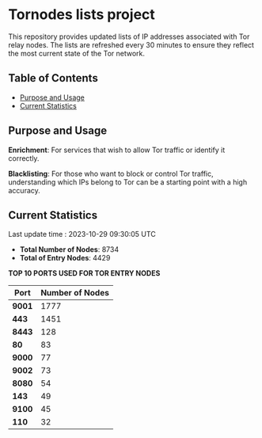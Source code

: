 # Tornodes lists project

This repository provides updated lists of IP addresses associated with Tor relay nodes. The lists are refreshed every 30 minutes to ensure they reflect the most current state of the Tor network.

## Table of Contents

- [Purpose and Usage](#purpose-and-usage)
- [Current Statistics](#current-statistics)


## Purpose and Usage

**Enrichment**: For services that wish to allow Tor traffic or identify it correctly.

**Blacklisting**: For those who want to block or control Tor traffic, understanding which IPs belong to Tor can be a starting point with a high accuracy.

## Current Statistics

Last update time : 2023-10-29 09:30:05 UTC

- **Total Number of Nodes**: 8734
- **Total of Entry Nodes**: 4429

**TOP 10 PORTS USED FOR TOR ENTRY NODES**

| **Port** | **Number of Nodes** |
|------|-----------------|
| **9001**   | 1777  |
| **443**   | 1451  |
| **8443**   | 128  |
| **80**   | 83  |
| **9000**   | 77  |
| **9002**   | 73  |
| **8080**   | 54  |
| **143**   | 49  |
| **9100**   | 45  |
| **110**   | 32  |

